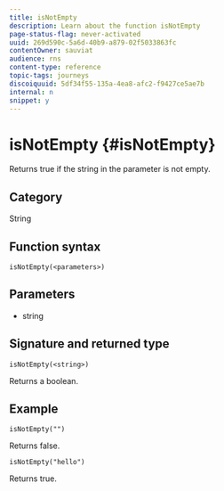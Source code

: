 ```yaml
---
title: isNotEmpty
description: Learn about the function isNotEmpty
page-status-flag: never-activated
uuid: 269d590c-5a6d-40b9-a879-02f5033863fc
contentOwner: sauviat
audience: rns
content-type: reference
topic-tags: journeys
discoiquuid: 5df34f55-135a-4ea8-afc2-f9427ce5ae7b
internal: n
snippet: y
---
```


# isNotEmpty {#isNotEmpty}

Returns true if the string in the parameter is not empty.

## Category

String

## Function syntax

`isNotEmpty(<parameters>)`

## Parameters

* string

## Signature and returned type

`isNotEmpty(<string>)`

Returns a boolean.

## Example

`isNotEmpty("")`

Returns false.

`isNotEmpty("hello")`

Returns true.
